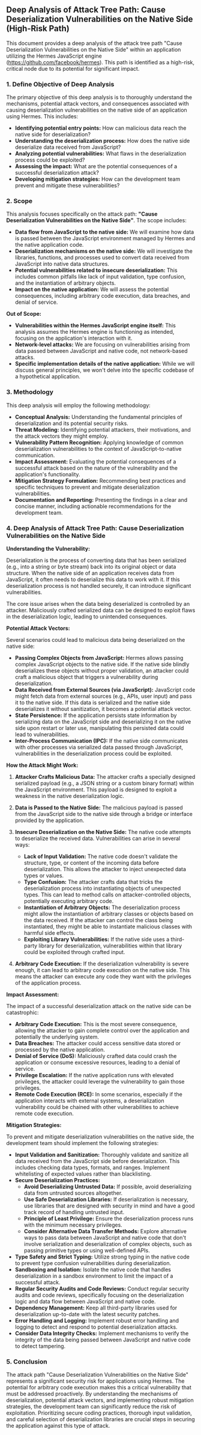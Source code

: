 ## Deep Analysis of Attack Tree Path: Cause Deserialization Vulnerabilities on the Native Side (High-Risk Path)

This document provides a deep analysis of the attack tree path "Cause Deserialization Vulnerabilities on the Native Side" within an application utilizing the Hermes JavaScript engine (https://github.com/facebook/hermes). This path is identified as a high-risk, critical node due to its potential for significant impact.

### 1. Define Objective of Deep Analysis

The primary objective of this deep analysis is to thoroughly understand the mechanisms, potential attack vectors, and consequences associated with causing deserialization vulnerabilities on the native side of an application using Hermes. This includes:

* **Identifying potential entry points:** How can malicious data reach the native side for deserialization?
* **Understanding the deserialization process:** How does the native side deserialize data received from JavaScript?
* **Analyzing potential vulnerabilities:** What flaws in the deserialization process could be exploited?
* **Assessing the impact:** What are the potential consequences of a successful deserialization attack?
* **Developing mitigation strategies:** How can the development team prevent and mitigate these vulnerabilities?

### 2. Scope

This analysis focuses specifically on the attack path: **"Cause Deserialization Vulnerabilities on the Native Side"**. The scope includes:

* **Data flow from JavaScript to the native side:**  We will examine how data is passed between the JavaScript environment managed by Hermes and the native application code.
* **Deserialization mechanisms on the native side:**  We will investigate the libraries, functions, and processes used to convert data received from JavaScript into native data structures.
* **Potential vulnerabilities related to insecure deserialization:** This includes common pitfalls like lack of input validation, type confusion, and the instantiation of arbitrary objects.
* **Impact on the native application:** We will assess the potential consequences, including arbitrary code execution, data breaches, and denial of service.

**Out of Scope:**

* **Vulnerabilities within the Hermes JavaScript engine itself:** This analysis assumes the Hermes engine is functioning as intended, focusing on the application's interaction with it.
* **Network-level attacks:** We are focusing on vulnerabilities arising from data passed between JavaScript and native code, not network-based attacks.
* **Specific implementation details of the native application:** While we will discuss general principles, we won't delve into the specific codebase of a hypothetical application.

### 3. Methodology

This deep analysis will employ the following methodology:

* **Conceptual Analysis:**  Understanding the fundamental principles of deserialization and its potential security risks.
* **Threat Modeling:** Identifying potential attackers, their motivations, and the attack vectors they might employ.
* **Vulnerability Pattern Recognition:**  Applying knowledge of common deserialization vulnerabilities to the context of JavaScript-to-native communication.
* **Impact Assessment:**  Evaluating the potential consequences of a successful attack based on the nature of the vulnerability and the application's functionality.
* **Mitigation Strategy Formulation:**  Recommending best practices and specific techniques to prevent and mitigate deserialization vulnerabilities.
* **Documentation and Reporting:**  Presenting the findings in a clear and concise manner, including actionable recommendations for the development team.

### 4. Deep Analysis of Attack Tree Path: Cause Deserialization Vulnerabilities on the Native Side

**Understanding the Vulnerability:**

Deserialization is the process of converting data that has been serialized (e.g., into a string or byte stream) back into its original object or data structure. When the native side of an application receives data from JavaScript, it often needs to deserialize this data to work with it. If this deserialization process is not handled securely, it can introduce significant vulnerabilities.

The core issue arises when the data being deserialized is controlled by an attacker. Maliciously crafted serialized data can be designed to exploit flaws in the deserialization logic, leading to unintended consequences.

**Potential Attack Vectors:**

Several scenarios could lead to malicious data being deserialized on the native side:

* **Passing Complex Objects from JavaScript:** Hermes allows passing complex JavaScript objects to the native side. If the native side blindly deserializes these objects without proper validation, an attacker could craft a malicious object that triggers a vulnerability during deserialization.
* **Data Received from External Sources (via JavaScript):**  JavaScript code might fetch data from external sources (e.g., APIs, user input) and pass it to the native side. If this data is serialized and the native side deserializes it without sanitization, it becomes a potential attack vector.
* **State Persistence:** If the application persists state information by serializing data on the JavaScript side and deserializing it on the native side upon restart or later use, manipulating this persisted data could lead to vulnerabilities.
* **Inter-Process Communication (IPC):** If the native side communicates with other processes via serialized data passed through JavaScript, vulnerabilities in the deserialization process could be exploited.

**How the Attack Might Work:**

1. **Attacker Crafts Malicious Data:** The attacker crafts a specially designed serialized payload (e.g., a JSON string or a custom binary format) within the JavaScript environment. This payload is designed to exploit a weakness in the native deserialization logic.

2. **Data is Passed to the Native Side:** The malicious payload is passed from the JavaScript side to the native side through a bridge or interface provided by the application.

3. **Insecure Deserialization on the Native Side:** The native code attempts to deserialize the received data. Vulnerabilities can arise in several ways:
    * **Lack of Input Validation:** The native code doesn't validate the structure, type, or content of the incoming data before deserialization. This allows the attacker to inject unexpected data types or values.
    * **Type Confusion:** The attacker crafts data that tricks the deserialization process into instantiating objects of unexpected types. This can lead to method calls on attacker-controlled objects, potentially executing arbitrary code.
    * **Instantiation of Arbitrary Objects:**  The deserialization process might allow the instantiation of arbitrary classes or objects based on the data received. If the attacker can control the class being instantiated, they might be able to instantiate malicious classes with harmful side effects.
    * **Exploiting Library Vulnerabilities:** If the native side uses a third-party library for deserialization, vulnerabilities within that library could be exploited through crafted input.

4. **Arbitrary Code Execution:** If the deserialization vulnerability is severe enough, it can lead to arbitrary code execution on the native side. This means the attacker can execute any code they want with the privileges of the application process.

**Impact Assessment:**

The impact of a successful deserialization attack on the native side can be catastrophic:

* **Arbitrary Code Execution:** This is the most severe consequence, allowing the attacker to gain complete control over the application and potentially the underlying system.
* **Data Breaches:** The attacker could access sensitive data stored or processed by the native application.
* **Denial of Service (DoS):**  Maliciously crafted data could crash the application or consume excessive resources, leading to a denial of service.
* **Privilege Escalation:** If the native application runs with elevated privileges, the attacker could leverage the vulnerability to gain those privileges.
* **Remote Code Execution (RCE):** In some scenarios, especially if the application interacts with external systems, a deserialization vulnerability could be chained with other vulnerabilities to achieve remote code execution.

**Mitigation Strategies:**

To prevent and mitigate deserialization vulnerabilities on the native side, the development team should implement the following strategies:

* **Input Validation and Sanitization:**  Thoroughly validate and sanitize all data received from the JavaScript side before deserialization. This includes checking data types, formats, and ranges. Implement whitelisting of expected values rather than blacklisting.
* **Secure Deserialization Practices:**
    * **Avoid Deserializing Untrusted Data:** If possible, avoid deserializing data from untrusted sources altogether.
    * **Use Safe Deserialization Libraries:**  If deserialization is necessary, use libraries that are designed with security in mind and have a good track record of handling untrusted input.
    * **Principle of Least Privilege:** Ensure the deserialization process runs with the minimum necessary privileges.
    * **Consider Alternative Data Transfer Methods:** Explore alternative ways to pass data between JavaScript and native code that don't involve serialization and deserialization of complex objects, such as passing primitive types or using well-defined APIs.
* **Type Safety and Strict Typing:**  Utilize strong typing in the native code to prevent type confusion vulnerabilities during deserialization.
* **Sandboxing and Isolation:**  Isolate the native code that handles deserialization in a sandbox environment to limit the impact of a successful attack.
* **Regular Security Audits and Code Reviews:** Conduct regular security audits and code reviews, specifically focusing on the deserialization logic and data flow between JavaScript and native code.
* **Dependency Management:** Keep all third-party libraries used for deserialization up-to-date with the latest security patches.
* **Error Handling and Logging:** Implement robust error handling and logging to detect and respond to potential deserialization attacks.
* **Consider Data Integrity Checks:** Implement mechanisms to verify the integrity of the data being passed between JavaScript and native code to detect tampering.

### 5. Conclusion

The attack path "Cause Deserialization Vulnerabilities on the Native Side" represents a significant security risk for applications using Hermes. The potential for arbitrary code execution makes this a critical vulnerability that must be addressed proactively. By understanding the mechanisms of deserialization, potential attack vectors, and implementing robust mitigation strategies, the development team can significantly reduce the risk of exploitation. Prioritizing secure coding practices, thorough input validation, and careful selection of deserialization libraries are crucial steps in securing the application against this type of attack.
